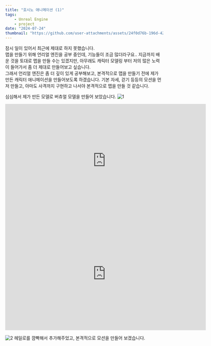 ```yaml
---
title: "호시노 애니메이션 (1)"
tags:
    - Unreal Engine
    - project
date: "2024-07-24"
thumbnail: "https://github.com/user-attachments/assets/24f0d76b-196d-422b-acc4-9339029c0956"
---
```

잠시 일이 있어서 최근에 제대로 하지 못했습니다.  
맵을 만들기 위해 언리얼 엔진을 공부 중인데, 기능들이 조금 많더라구요.. 지금까지 배운 것을 토대로 맵을 만들 수는 있겠지만, 아무래도 캐릭터 모델링 부터 저의 많은 노력이 들어가서 좀 더 제대로 만들어보고 싶습니다.  
그래서 언리얼 엔진은 좀 더 깊이 있게 공부해보고, 본격적으로 맵을 만들기 전에 제가 만든 캐릭터 애니메이션을 만들어보도록 하겠습니다. 기본 자세, 걷기 등등의 모션을 먼저 만들고, 아마도 사격까지 구현하고 나서야 본격적으로 맵을 만들 것 같습니다. 

심심해서 제가 만든 모델로 버츄얼 모델을 만들어 보았습니다.
![1](https://github.com/user-attachments/assets/9f56d6dd-58da-4be7-9e76-bc5b7c528843)
<iframe width="640" height="360" src="https://www.youtube.com/embed/NK5-Ul6OBdY" title="모델 테스트 (2)" frameborder="0" allow="accelerometer; autoplay; clipboard-write; encrypted-media; gyroscope; picture-in-picture; web-share" referrerpolicy="strict-origin-when-cross-origin" allowfullscreen></iframe>
<iframe width="640" height="360" src="https://www.youtube.com/embed/q6TOYtQOdt8" title="모델 테스트" frameborder="0" allow="accelerometer; autoplay; clipboard-write; encrypted-media; gyroscope; picture-in-picture; web-share" referrerpolicy="strict-origin-when-cross-origin" allowfullscreen></iframe>  

![2](https://github.com/user-attachments/assets/24f0d76b-196d-422b-acc4-9339029c0956)
헤일로를 깜빡해서 추가해주었고, 본격적으로 모션을 만들어 보겠습니다. 